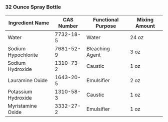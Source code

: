### 32 Ounce Spray Bottle

| Ingredient Name     | CAS Number | Functional Purpose | Mixing Amount |
| ------------------- | ---------- | ------------------ | ------------- |
| Water               | 7732-18-5  | Water              | 24 oz         |
| Sodium Hypochlorite | 7681-52-9  | Bleaching Agent    | 3 oz          |
| Sodium Hydroxide    | 1310-73-2  | Caustic            | 1 oz          |
| Lauramine Oxide     | 1643-20-5  | Emulsifier         | 2 oz          |
| Potassium Hydroxide | 1310-58-3  | Caustic            | 1 oz          |
| Myristamine Oxide   | 3332-27-2  | Emulsifier         | 1 oz          |
